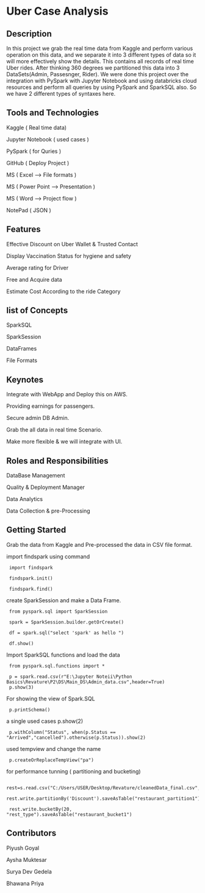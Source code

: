 
# Uber Case Analysis

## Description

In this project we grab the real time data from Kaggle and perform various operation on this data, and we separate it into 3 different types of data so it will more effectively show the details. This contains all records of real time Uber rides. After thinking 360 degrees we partitioned this data into 3 DataSets(Admin, Passesnger, Rider). We were done this project over the integration with PySpark with Jupyter Notebook and using databricks cloud resources and perform all queries by using PySpark and SparkSQL also. So we have 2 different types of syntaxes here.

## Tools and Technologies

Kaggle ( Real time data)

Jupyter Notebook ( used cases )

PySpark ( for Quries )

GitHub ( Deploy Project )

MS ( Excel --> File formats )

MS ( Power Point --> Presentation )

MS ( Word --> Project flow )

NotePad ( JSON )

## Features

Effective Discount on Uber Wallet & Trusted Contact

Display Vaccination Status for hygiene and safety

Average rating for Driver

Free and Acquire data

Estimate Cost According to the ride Category

## list of Concepts
SparkSQL

SparkSession

DataFrames

File Formats

## Keynotes
Integrate with WebApp and Deploy this on AWS.

Providing earnings for passengers.

Secure admin DB Admin.

Grab the all data in real time Scenario.

Make more flexible & we will integrate with UI.

## Roles and Responsibilities
DataBase Management

Quality & Deployment Manager

Data Analytics

Data Collection & pre-Processing

## Getting Started
Grab the data from Kaggle and Pre-processed the data in CSV file format.

import findspark using command

     import findspark

     findspark.init()

     findspark.find()
create SparkSession and make a Data Frame.

     from pyspark.sql import SparkSession

     spark = SparkSession.builder.getOrCreate()

     df = spark.sql("select 'spark' as hello ")

     df.show()
Import SparkSQL functions and load the data

     from pyspark.sql.functions import *

     p = spark.read.csv(r"E:\Jupyter Noteii\Python Basics\Revature\P2\DS\Main_DS\Admin_data.csv",header=True)
     p.show(3)
For showing the view of Spark.SQL

     p.printSchema()
a single used cases p.show(2)

     p.withColumn("Status", when(p.Status == "Arrived","cancelled").otherwise(p.Status)).show(2)
used tempview and change the name

     p.createOrReplaceTempView("pa")
for performance tunning ( partitioning and bucketing)

     rest=s.read.csv("C:/Users/USER/Desktop/Revature/cleanedData_final.csv",inferSchema=True,header=True)
     rest.write.partitionBy('Discount').saveAsTable("restaurant_partition1")

     rest.write.bucketBy(20, "rest_type").saveAsTable("restaurant_bucket1")
     
## Contributors
Piyush Goyal

Aysha Muktesar

Surya Dev Gedela

Bhawana Priya
